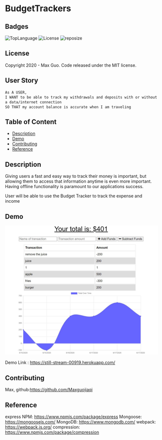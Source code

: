 # BudgetTrackers

## Badges

![TopLanguage](https://img.shields.io/github/languages/top/Maxguojiaqi/BudgetTrackers)
![License](https://img.shields.io/github/license/Maxguojiaqi/BudgetTrackers)
![reposize](https://img.shields.io/github/repo-size/Maxguojiaqi/BudgetTrackers)

## License

Copyright 2020 - Max Guo. Code released under the MIT license.

## User Story
```
As A USER, 
I WANT to be able to track my withdrawals and deposits with or without a data/internet connection
SO THAT my account balance is accurate when I am traveling
```
## Table of Content

* [Description](#Description)
* [Demo](#Demo)
* [Contributing](#Contributing)
* [Reference](#Reference)


## Description

Giving users a fast and easy way to track their money is important, but allowing them to access that information anytime is even more important. 
Having offline functionality is paramount to our applications success.

User will be able to use the Budget Tracker to track the expense and income


## Demo
![appDemo1](./demo/demo.JPG)

Demo Link : https://still-stream-00919.herokuapp.com/

## Contributing

Max, github:https://github.com/Maxguojiaqi

## Reference
express NPM: https://www.npmjs.com/package/express
Mongoose: https://mongoosejs.com/
MongoDB: https://www.mongodb.com/
webpack: https://webpack.js.org/
compression: https://www.npmjs.com/package/compression
